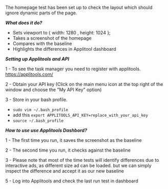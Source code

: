 The homepage test has been set up to check the layout which should ignore dynamic parts of the page.

***What does it do?***

- Sets viewport to { width: 1280 , height: 1024 };
- Takes a screenshot of the homepage
- Compares with the baseline
- Highlights the differences in Applitool dashboard

***Setting up Applitools and API***

1 - To see the task manager you need to register with applitools. https://applitools.com/

2 - Obtain your API key (Click on the main menu icon at the top right of the window and choose the "My API Key" option)

3 -  Store in your bash profile. 

- `sudo vim ~/.bash_profile`
-  add this `export APPLITOOLS_API_KEY=replace_with_your_api_key`
- `source ~/.bash_profile` 

***How to use use Applitools Dashbord?***

1 - The first time you run, it saves the screenshot as the baseline

2 - The second time you run, it checks against the baseline

3 - Please note that most of the time tests will identify differences due to interactive ads, as
different size ad can be loaded. but we can simply inspect the difference and accept it as our new baseline

5 - Log into Applitools and check the last run test in dashboard
